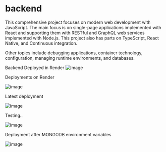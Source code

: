 # backend

This comprehensive project focuses on modern web development with JavaScript. 
The main focus is on single-page applications implemented with React and supporting them with RESTful and GraphQL web services implemented with Node.js. 
This project also has parts on TypeScript, React Native, and Continuous integration.

Other topics include debugging applications, container technology, configuration, managing runtime environments, and databases.

Backend Deployed in Render
![image](https://github.com/user-attachments/assets/5e7c5ee7-8418-47ee-a0d2-5434b618156b)



Deployments on Render

![image](https://github.com/user-attachments/assets/4c931c89-2dec-46e3-9156-cb5d60f301f6)

Latest deployment

![image](https://github.com/user-attachments/assets/535f64ad-056e-4f46-9db8-726998ee88c7)

Testing..

![image](https://github.com/user-attachments/assets/24d4f005-38f7-4a32-88d1-19d439e263b9)


Deployment after MONGODB environment variables

![image](https://github.com/user-attachments/assets/281874bd-e2f6-4473-a051-3c88e98cf4b2)




